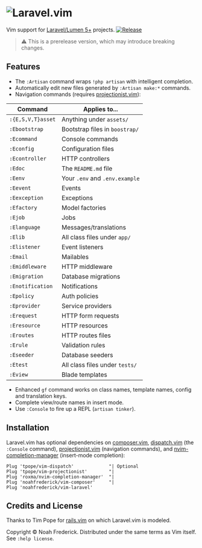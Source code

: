 # ![Laravel.vim](https://noahfrederick.com/pi/vim-laravel-888by140-40a40a.png)

Vim support for [Laravel/Lumen 5+][laravel] projects. [![Release][release]](https://github.com/noahfrederick/vim-laravel/releases)

> :warning: This is a prerelease version, which may introduce breaking changes.

[laravel]:  https://laravel.com/
[release]:  https://img.shields.io/github/tag/noahfrederick/vim-laravel.svg?maxAge=2592000

## Features

* The `:Artisan` command wraps `!php artisan` with intelligent completion.
* Automatically edit new files generated by `:Artisan make:*` commands.
* Navigation commands (requires [projectionist.vim][projectionist]):

| Command               | Applies to...                  |
|-----------------------|--------------------------------|
| `:{E,S,V,T}asset`     | Anything under `assets/`       |
| `:Ebootstrap`         | Bootstrap files in `boostrap/` |
| `:Ecommand`           | Console commands               |
| `:Econfig`            | Configuration files            |
| `:Econtroller`        | HTTP controllers               |
| `:Edoc`               | The `README.md` file           |
| `:Eenv`               | Your `.env` and `.env.example` |
| `:Eevent`             | Events                         |
| `:Eexception`         | Exceptions                     |
| `:Efactory`           | Model factories                |
| `:Ejob`               | Jobs                           |
| `:Elanguage`          | Messages/translations          |
| `:Elib`               | All class files under `app/`   |
| `:Elistener`          | Event listeners                |
| `:Email`              | Mailables                      |
| `:Emiddleware`        | HTTP middleware                |
| `:Emigration`         | Database migrations            |
| `:Enotification`      | Notifications                  |
| `:Epolicy`            | Auth policies                  |
| `:Eprovider`          | Service providers              |
| `:Erequest`           | HTTP form requests             |
| `:Eresource`          | HTTP resources                 |
| `:Eroutes`            | HTTP routes files              |
| `:Erule`              | Validation rules               |
| `:Eseeder`            | Database seeders               |
| `:Etest`              | All class files under `tests/` |
| `:Eview`              | Blade templates                |

* Enhanced `gf` command works on class names, template names, config and translation keys.
* Complete view/route names in insert mode.
* Use `:Console` to fire up a REPL (`artisan tinker`).

## Installation

Laravel.vim has optional dependencies on [composer.vim][vim-composer],
[dispatch.vim][dispatch] (the `:Console` command),
[projectionist.vim][projectionist] (navigation commands), and
[nvim-completion-manager][ncm] (insert-mode completion):

	Plug 'tpope/vim-dispatch'             "| Optional
	Plug 'tpope/vim-projectionist'        "|
	Plug 'roxma/nvim-completion-manager'  "|
	Plug 'noahfrederick/vim-composer'     "|
	Plug 'noahfrederick/vim-laravel'

## Credits and License

Thanks to Tim Pope for [rails.vim][rails] on which Laravel.vim is modeled.

Copyright © Noah Frederick. Distributed under the same terms as Vim itself.
See `:help license`.

[vim-composer]: https://github.com/noahfrederick/vim-composer
[projectionist]: https://github.com/tpope/vim-projectionist
[dispatch]: https://github.com/tpope/vim-dispatch
[ncm]: https://github.com/roxma/nvim-completion-manager
[rails]: https://github.com/tpope/vim-rails
